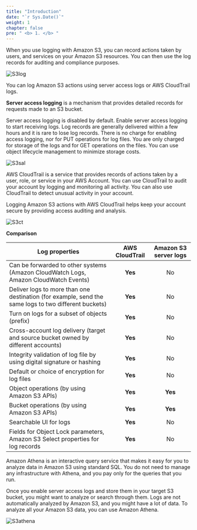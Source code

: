 ```yaml
---
title: "Introduction"
date: "`r Sys.Date()`"
weight: 1
chapter: false
pre: " <b> 1. </b> "
---
```


When you use logging with Amazon S3, you can record actions taken by users, and services on your Amazon S3 resources. You can then use the log records for auditing and compliance purposes.

![S3log](Workshop-1/images/1.introduce/10.png)

You can log Amazon S3 actions using server access logs or AWS CloudTrail logs.

**Server access logging** is a mechanism that provides detailed records for requests made to an S3 bucket.

Server access logging is disabled by default. Enable server access logging to start receiving logs. Log records are generally delivered within a few hours and it is rare to lose log records. There is no charge for enabling access logging, nor for PUT operations for log files. You are only charged for storage of the logs and for GET operations on the files. You can use object lifecycle management to minimize storage costs.

![S3sal](Workshop-1/images/1.introduce/11.png)

AWS CloudTrail is a service that provides records of actions taken by a user, role, or service in your AWS Account. You can use CloudTrail to audit your account by logging and monitoring all activity. You can also use CloudTrail to detect unusual activity in your account.

Logging Amazon S3 actions with AWS CloudTrail helps keep your account secure by providing access auditing and analysis.

![S3ct](Workshop-1/images/1.introduce/12.png)

**Comparison**

| Log properties                                                                                       | AWS CloudTrail | Amazon S3 server logs |
| ---------------------------------------------------------------------------------------------------- | :------------: | :-------------------: |
| Can be forwarded to other systems (Amazon CloudWatch Logs, Amazon CloudWatch Events)                 |    **Yes**     |          No           |
| Deliver logs to more than one destination (for example, send the same logs to two different buckets) |    **Yes**     |          No           |
| Turn on logs for a subset of objects (prefix)                                                        |    **Yes**     |          No           |
| Cross-account log delivery (target and source bucket owned by different accounts)                    |    **Yes**     |          No           |
| Integrity validation of log file by using digital signature or hashing                               |    **Yes**     |          No           |
| Default or choice of encryption for log files                                                        |    **Yes**     |          No           |
| Object operations (by using Amazon S3 APIs)                                                          |    **Yes**     |        **Yes**        |
| Bucket operations (by using Amazon S3 APIs)                                                          |    **Yes**     |        **Yes**        |
| Searchable UI for logs                                                                               |    **Yes**     |          No           |
| Fields for Object Lock parameters, Amazon S3 Select properties for log records                       |    **Yes**     |          No           |

Amazon Athena is an interactive query service that makes it easy for you to analyze data in Amazon S3 using standard SQL. You do not need to manage any infrastructure with Athena, and you pay only for the queries that you run.

Once you enable server access logs and store them in your target S3 bucket, you might want to analyze or search through them. Logs are not automatically analyzed by Amazon S3, and you might have a lot of data. To analyze all your Amazon S3 data, you can use Amazon Athena.

![S3athena](Workshop-1/images/1.introduce/13.png)

